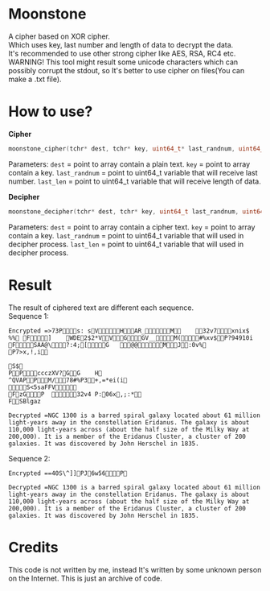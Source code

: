 # Moonstone
A cipher based on XOR cipher. <br>
Which uses key, last number and length of data to decrypt the data. <br>
It's recommended to use other strong cipher like AES, RSA, RC4 etc. <br>
WARNING!
This tool might result some unicode characters which can possibly corrupt the stdout, so It's better to use cipher on files(You can make a .txt file).

# How to use?
**Cipher** <br>
```cpp
moonstone_cipher(tchr* dest, tchr* key, uint64_t* last_randnum, uint64_t* last_len)
```
Parameters:
`dest` = point to array contain a plain text.
`key` = point to array contain a key.
`last_randnum` = point to uint64_t variable that will receive last number.
`last_len` = point to uint64_t variable that will receive length of data.

**Decipher** <br>
```cpp
moonstone_decipher(tchr* dest, tchr* key, uint64_t last_randnum, uint64_t last_len)
```
Parameters:
`dest` = point to array contain a cipher text.
`key` = point to array contain a key.
`last_randnum` = point to uint64_t variable that will used in decipher process.
`last_len` = point to uint64_t variable that will used in decipher process.

# Result
The result of ciphered text are different each sequence. <br>
Sequence 1:
```
Encrypted =>73Ps: sVHAR_M	32v7xnix$ %%	F]	WDE2$2*VVGGV__M(#%xv$P?94910i FSAA@\?:4;[G	@@MJ:0v%
P7>x,!,i

S$
PPccczXV?GG	H
^QVAPPM/78#%P3+,=*ei(i
S<5saFFV
FzGP	32v4	P:06x,;:*
FSBlgaz

Decrypted =NGC 1300 is a barred spiral galaxy located about 61 million light-years away in the constellation Eridanus. The galaxy is about 110,000 light-years across (about the half size of the Milky Way at 200,000). It is a member of the Eridanus Cluster, a cluster of 200 galaxies. It was discovered by John Herschel in 1835.
```
Sequence 2:
```
Encrypted ==40S\^]]PJ6w56P

Decrypted =NGC 1300 is a barred spiral galaxy located about 61 million light-years away in the constellation Eridanus. The galaxy is about 110,000 light-years across (about the half size of the Milky Way at 200,000). It is a member of the Eridanus Cluster, a cluster of 200 galaxies. It was discovered by John Herschel in 1835.
```

# Credits 
This code is not written by me, instead It's written by some unknown person on the Internet. This is just an archive of code.
